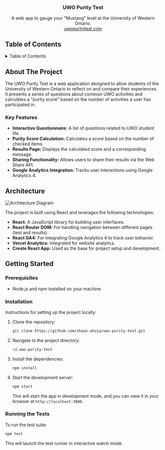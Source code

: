 <div align="center">
  

<h3 align="center">UWO Purity Test</h3>

  <p align="center">
    A web app to gauge your "Mustang" level at the University of Western Ontario.
    <br />
     <a href="https://uwopuritytest.com">uwopuritytest.com</a>
  </p>
</div>



## Table of Contents

<details>
  <summary>Table of Contents</summary>
  <ol>
    <li>
      <a href="#about-the-project">About The Project</a>
      <ul>
        <li><a href="#key-features">Key Features</a></li>
      </ul>
    </li>
    <li><a href="#architecture">Architecture</a></li>
    <li>
      <a href="#getting-started">Getting Started</a>
      <ul>
        <li><a href="#prerequisites">Prerequisites</a></li>
        <li><a href="#installation">Installation</a></li>
        <li><a href="#running-the-tests">Running the Tests</a></li>
      </ul>
    </li>
    <li><a href="#acknowledgments">Acknowledgments</a></li>
  </ol>
</details>

## About The Project

The UWO Purity Test is a web application designed to allow students of the University of Western Ontario to reflect on and compare their experiences. It presents a series of questions about common UWO activities and calculates a "purity score" based on the number of activities a user has participated in.

### Key Features

- **Interactive Questionnaire:** A list of questions related to UWO student life.
- **Purity Score Calculation:** Calculates a score based on the number of checked items.
- **Results Page:** Displays the calculated score and a corresponding message.
- **Sharing Functionality:** Allows users to share their results via the Web Share API.
- **Google Analytics Integration:** Tracks user interactions using Google Analytics 4.

## Architecture

![Architecture Diagram](https://github.com/user-attachments/assets/75adc7aa-7719-4c4f-a9bb-3ba847e12e9f)

The project is built using React and leverages the following technologies:

- **React:** A JavaScript library for building user interfaces.
- **React Router DOM:** For handling navigation between different pages (test and results).
- **React GA4:** For integrating Google Analytics 4 to track user behavior.
- **Vercel Analytics:** Integrated for website analytics.
- **Create React App:** Used as the base for project setup and development.

## Getting Started

### Prerequisites

- Node.js and npm installed on your machine.

### Installation

Instructions for setting up the project locally:

1. Clone the repository:
   ```sh
   git clone https://github.com/shaun-ahuja/uwo-purity-test.git
   ```
2. Navigate to the project directory:
   ```sh
   cd uwo-purity-test
   ```
3. Install the dependencies:
   ```sh
   npm install
   ```
4. Start the development server:
   ```sh
   npm start
   ```
   This will start the app in development mode, and you can view it in your browser at `http://localhost:3000`.

### Running the Tests

To run the test suite:

```sh
npm test
```

This will launch the test runner in interactive watch mode.
```
